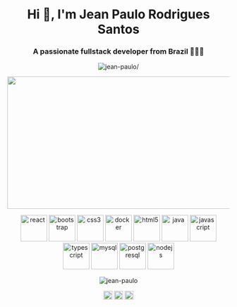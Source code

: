 <h1 align="center">Hi 👋, I'm Jean Paulo Rodrigues Santos</h1>
<h3 align="center">A passionate fullstack developer from Brazil  🧑🏻‍💻</h3>
<p align="center"> <img src=https://komarev.com/ghpvc/?username=jean-paulo alt=jean-paulo/> </p>

<p align="center"><img align="center" src="https://media.giphy.com/media/l0K4k1O7RJSghST3a/giphy.gif" width="550" height="300"/></p>

<p align="center"><img src=https://devicons.github.io/devicon/devicon.git/icons/react/react-original-wordmark.svg alt=react width="60" height="60"/> <img src=https://devicons.github.io/devicon/devicon.git/icons/bootstrap/bootstrap-plain.svg alt=bootstrap width="60" height="60"/> <img src=https://devicons.github.io/devicon/devicon.git/icons/css3/css3-original-wordmark.svg alt=css3 width="60" height="60"/> <img src=https://devicons.github.io/devicon/devicon.git/icons/docker/docker-original-wordmark.svg alt=docker width="60" height="60"/> <img src=https://devicons.github.io/devicon/devicon.git/icons/html5/html5-original-wordmark.svg alt=html5 width="60" height="60"/> <img src=https://devicons.github.io/devicon/devicon.git/icons/java/java-original-wordmark.svg alt=java width="60" height="60"/> <img src=https://devicons.github.io/devicon/devicon.git/icons/javascript/javascript-original.svg alt=javascript width="60" height="60"/> <img src=https://devicons.github.io/devicon/devicon.git/icons/typescript/typescript-original.svg alt=typescript width="60" height="60"/> <img src=https://devicons.github.io/devicon/devicon.git/icons/mysql/mysql-original-wordmark.svg alt=mysql width="60" height="60"/> <img src=https://devicons.github.io/devicon/devicon.git/icons/postgresql/postgresql-original-wordmark.svg alt=postgresql width="60" height="60"/> <img src=https://devicons.github.io/devicon/devicon.git/icons/nodejs/nodejs-original-wordmark.svg alt=nodejs width="60" height="60"/></p><p align="center"> <img src=https://github-readme-stats.vercel.app/api?username=jean-paulo&show_icons=true alt=jean-paulo /> </p>

<p align="center">
<a href=https://linkedin.com/in/jean-paulo-rodrigues target="blank"><img align="center" src=https://cdn.jsdelivr.net/npm/simple-icons@3.0.1/icons/linkedin.svg alt="jean-paulo-rodrigues" height="20" width="20" /></a>
<a href=https://fb.com/jeaanprs target="blank"><img align="center" src=https://cdn.jsdelivr.net/npm/simple-icons@3.0.1/icons/facebook.svg alt="jeaanprs" height="20" width="20" /></a>
<a href=https://instagram.com/jeanprs_ target="blank"><img align="center" src=https://cdn.jsdelivr.net/npm/simple-icons@3.0.1/icons/instagram.svg alt="jeanprs_" height="20" width="20" /></a>
</p>
